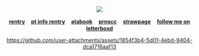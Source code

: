 <div align="center">
  
![](https://komarev.com/ghpvc/?username=10shadows&label=SEAS+CONQUERED&color=orange&style=plastic)
  
<b>[rentry](https://rentry.co/crushingwaves) ㅤ[pt info rentry](https://rentry.co/angelofdarkness) ㅤ[atabook](https://portal.atabook.org/) ㅤ[prnscc](https://pronouns.cc/@anchor) ㅤ[strawpage](https://madnesscombat.straw.page/)
 ㅤ[follow me on letterboxd](https://letterboxd.com/xpurgation/)</b>



https://github.com/user-attachments/assets/1854f3b4-5d01-4ebd-9404-dca1716aaf13


</div>
